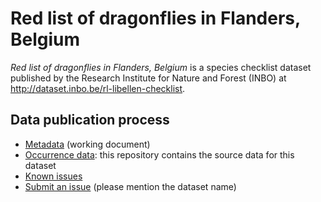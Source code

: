 # Red list of dragonflies in Flanders, Belgium

*Red list of dragonflies in Flanders, Belgium* is a species checklist dataset published by the Research Institute for Nature and Forest (INBO) at <http://dataset.inbo.be/rl-libellen-checklist>.

## Data publication process

* [Metadata](metadata.md) (working document)
* [Occurrence data](data/): this repository contains the source data for this dataset
* [Known issues](https://github.com/LifeWatchINBO/data-publication/labels/rl-libellen-checklist)
* [Submit an issue](https://github.com/LifeWatchINBO/data-publication/issues/new) (please mention the dataset name)
